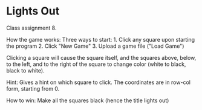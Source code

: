 # Lights Out 

Class assignment 8.

How the game works:
  Three ways to start:
    1. Click any square upon starting the program
    2. Click "New Game"
    3. Upload a game file ("Load Game")

  Clicking a square will cause the square itself, 
  and the squares above, below, to the left, and to the right 
  of the square to change color (white to black, black to white).

  Hint:
    Gives a hint on which square to click. The coordinates are in row-col form, starting from 0.
    
  How to win: 
    Make all the squares black (hence the title lights out)
 
